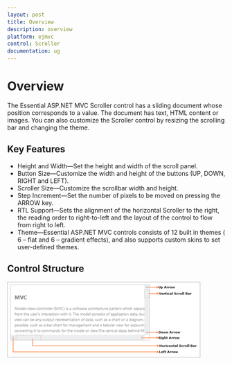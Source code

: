 ```yaml
---
layout: post
title: Overview
description: overview
platform: ejmvc
control: Scroller
documentation: ug
---
```


# Overview

The Essential ASP.NET MVC Scroller control has a sliding document whose position corresponds to a value. The document has text, HTML content or images. You can also customize the Scroller control by resizing the scrolling bar and changing the theme.

## Key Features

* Height and Width—Set the height and width of the scroll panel.
* Button Size—Customize the width and height of the buttons (UP, DOWN, RIGHT and LEFT).
* Scroller Size—Customize the scrollbar width and height.
* Step Increment—Set the number of pixels to be moved on pressing the ARROW key.
* RTL Support—Sets the alignment of the horizontal Scroller to the right, the reading order to right-to-left and the layout of the control to flow from right to left.
* Theme—Essential ASP.NET MVC controls consists of 12 built in themes ( 6 – flat and 6 – gradient effects), and also supports custom skins to set user-defined themes.

## Control Structure

![C:/Users/labuser/Desktop/a.png](Overview_images/Overview_img1.png)